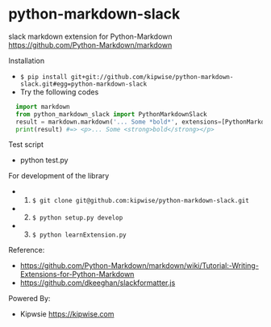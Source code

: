 # python-markdown-slack
slack markdown extension for Python-Markdown https://github.com/Python-Markdown/markdown

Installation
- `$ pip install git+git://github.com/kipwise/python-markdown-slack.git#egg=python-markdown-slack`
- Try the following codes
```python
  import markdown
  from python_markdown_slack import PythonMarkdownSlack
  result = markdown.markdown('... Some *bold*', extensions=[PythonMarkdownSlack()])
  print(result) #=> <p>... Some <strong>bold</strong></p>
```

Test script
- python test.py

For development of the library
- 1. `$ git clone git@github.com:kipwise/python-markdown-slack.git`
- 2. `$ python setup.py develop`
- 3. `$ python learnExtension.py`

Reference: 
- https://github.com/Python-Markdown/markdown/wiki/Tutorial:-Writing-Extensions-for-Python-Markdown
- https://github.com/dkeeghan/slackformatter.js

Powered By:
-  Kipwsie <https://kipwise.com>
